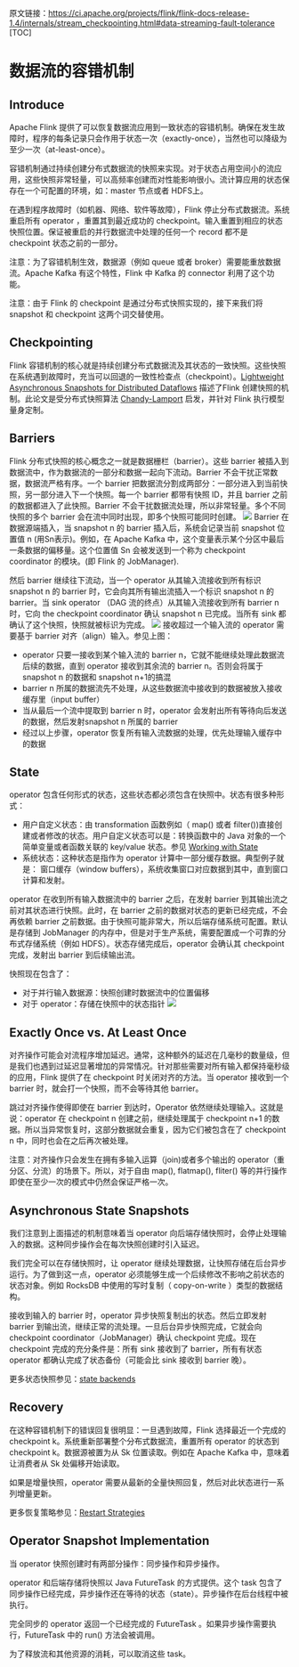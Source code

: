 原文链接：<https://ci.apache.org/projects/flink/flink-docs-release-1.4/internals/stream_checkpointing.html#data-streaming-fault-tolerance>
[TOC]
# 数据流的容错机制
 
## Introduce
Apache Flink 提供了可以恢复数据流应用到一致状态的容错机制。确保在发生故障时，程序的每条记录只会作用于状态一次（exactly-once），当然也可以降级为至少一次（at-least-once）。

容错机制通过持续创建分布式数据流的快照来实现。对于状态占用空间小的流应用，这些快照非常轻量，可以高频率创建而对性能影响很小。流计算应用的状态保存在一个可配置的环境，如：master 节点或者 HDFS上。

在遇到程序故障时（如机器、网络、软件等故障），Flink 停止分布式数据流。系统重启所有 operator ，重置其到最近成功的 checkpoint。输入重置到相应的状态快照位置。保证被重启的并行数据流中处理的任何一个 record 都不是 checkpoint 状态之前的一部分。

注意：为了容错机制生效，数据源（例如 queue 或者 broker）需要能重放数据流。Apache Kafka 有这个特性，Flink 中 Kafka 的 connector 利用了这个功能。

注意：由于 Flink 的 checkpoint 是通过分布式快照实现的，接下来我们将 snapshot 和 checkpoint 这两个词交替使用。

## Checkpointing
Flink 容错机制的核心就是持续创建分布式数据流及其状态的一致快照。这些快照在系统遇到故障时，充当可以回退的一致性检查点（checkpoint）。[Lightweight Asynchronous Snapshots for Distributed Dataflows](http://arxiv.org/abs/1506.08603) 描述了Flink 创建快照的机制。此论文是受分布式快照算法 [Chandy-Lamport](http://research.microsoft.com/en-us/um/people/lamport/pubs/chandy.pdf) 启发，并针对 Flink 执行模型量身定制。


## Barriers
Flink 分布式快照的核心概念之一就是数据栅栏（barrier）。这些 barrier 被插入到数据流中，作为数据流的一部分和数据一起向下流动。Barrier 不会干扰正常数据，数据流严格有序。一个 barrier 把数据流分割成两部分：一部分进入到当前快照，另一部分进入下一个快照。每一个 barrier 都带有快照 ID，并且 barrier 之前的数据都进入了此快照。Barrier 不会干扰数据流处理，所以非常轻量。多个不同快照的多个 barrier 会在流中同时出现，即多个快照可能同时创建。
![](https://ci.apache.org/projects/flink/flink-docs-release-1.4/fig/stream_barriers.svg)
Barrier 在数据源端插入，当 snapshot n 的 barrier 插入后，系统会记录当前 snapshot 位置值 n (用Sn表示)。例如，在 Apache Kafka 中，这个变量表示某个分区中最后一条数据的偏移量。这个位置值 Sn 会被发送到一个称为 checkpoint coordinator 的模块。(即 Flink 的 JobManager).

然后 barrier 继续往下流动，当一个 operator 从其输入流接收到所有标识 snapshot n 的 barrier 时，它会向其所有输出流插入一个标识 snapshot n 的 barrier。当 sink operator （DAG 流的终点）从其输入流接收到所有 barrier n 时，它向 the checkpoint coordinator 确认 snapshot n 已完成。当所有 sink 都确认了这个快照，快照就被标识为完成。
![](https://ci.apache.org/projects/flink/flink-docs-release-1.4/fig/stream_aligning.svg)
接收超过一个输入流的 operator 需要基于 barrier 对齐（align）输入。参见上图：

* operator 只要一接收到某个输入流的 barrier n，它就不能继续处理此数据流后续的数据，直到 operator 接收到其余流的 barrier n。否则会将属于 snapshot n 的数据和 snapshot n+1的搞混
* barrier n 所属的数据流先不处理，从这些数据流中接收到的数据被放入接收缓存里（input buffer）
* 当从最后一个流中提取到 barrier n 时，operator 会发射出所有等待向后发送的数据，然后发射snapshot n 所属的 barrier
* 经过以上步骤，operator 恢复所有输入流数据的处理，优先处理输入缓存中的数据

## State
operator 包含任何形式的状态，这些状态都必须包含在快照中。状态有很多种形式：

* 用户自定义状态：由 transformation 函数例如（ map() 或者 filter())直接创建或者修改的状态。用户自定义状态可以是：转换函数中的 Java 对象的一个简单变量或者函数关联的 key/value 状态。参见 [Working with State](https://ci.apache.org/projects/flink/flink-docs-release-1.4/dev/stream/state/state.html)
* 系统状态：这种状态是指作为 operator 计算中一部分缓存数据。典型例子就是： 窗口缓存（window buffers），系统收集窗口对应数据到其中，直到窗口计算和发射。

operator 在收到所有输入数据流中的 barrier 之后，在发射 barrier 到其输出流之前对其状态进行快照。此时，在 barrier 之前的数据对状态的更新已经完成，不会再依赖 barrier 之前数据。由于快照可能非常大，所以后端存储系统可配置。默认是存储到 JobManager 的内存中，但是对于生产系统，需要配置成一个可靠的分布式存储系统（例如 HDFS）。状态存储完成后，operator 会确认其 checkpoint 完成，发射出 barrier 到后续输出流。

快照现在包含了：

* 对于并行输入数据源：快照创建时数据流中的位置偏移
* 对于 operator：存储在快照中的状态指针
![](https://ci.apache.org/projects/flink/flink-docs-release-1.4/fig/checkpointing.svg)

## Exactly Once vs. At Least Once
对齐操作可能会对流程序增加延迟。通常，这种额外的延迟在几毫秒的数量级，但是我们也遇到过延迟显著增加的异常情况。针对那些需要对所有输入都保持毫秒级的应用，Flink 提供了在 checkpoint 时关闭对齐的方法。当 operator 接收到一个 barrier 时，就会打一个快照，而不会等待其他 barrier。

跳过对齐操作使得即使在 barrier 到达时，Operator 依然继续处理输入。这就是说：operator 在 checkpoint n 创建之前，继续处理属于 checkpoint n+1 的数据。所以当异常恢复时，这部分数据就会重复，因为它们被包含在了 checkpoint n 中，同时也会在之后再次被处理。

注意：对齐操作只会发生在拥有多输入运算（join)或者多个输出的 operator（重分区、分流）的场景下。所以，对于自由 map(), flatmap(), fliter() 等的并行操作即使在至少一次的模式中仍然会保证严格一次。

## Asynchronous State Snapshots
我们注意到上面描述的机制意味着当 operator 向后端存储快照时，会停止处理输入的数据。这种同步操作会在每次快照创建时引入延迟。

我们完全可以在存储快照时，让 operator 继续处理数据，让快照存储在后台异步运行。为了做到这一点，operator 必须能够生成一个后续修改不影响之前状态的状态对象。例如 RocksDB 中使用的写时复制（ copy-on-write ）类型的数据结构。

接收到输入的 barrier 时，operator 异步快照复制出的状态。然后立即发射 barrier 到输出流，继续正常的流处理。一旦后台异步快照完成，它就会向 checkpoint coordinator（JobManager）确认 checkpoint 完成。现在 checkpoint 完成的充分条件是：所有 sink 接收到了 barrier，所有有状态 operator 都确认完成了状态备份（可能会比 sink 接收到 barrier 晚）。

更多状态快照参见：[state backends](https://ci.apache.org/projects/flink/flink-docs-release-1.4/ops/state/state_backends.html)

## Recovery
在这种容错机制下的错误回复很明显：一旦遇到故障，Flink 选择最近一个完成的 checkpoint k。系统重新部署整个分布式数据流，重置所有 operator 的状态到 checkpoint k。数据源被置为从 Sk 位置读取。例如在 Apache Kafka 中，意味着让消费者从 Sk 处偏移开始读取。

如果是增量快照，operator 需要从最新的全量快照回复，然后对此状态进行一系列增量更新。

更多恢复策略参见：[Restart Strategies](https://ci.apache.org/projects/flink/flink-docs-release-1.4/dev/restart_strategies.html)

## Operator Snapshot Implementation
当 operator 快照创建时有两部分操作：同步操作和异步操作。

operator 和后端存储将快照以 Java FutureTask 的方式提供。这个 task 包含了同步操作已经完成，异步操作还在等待的状态（state）。异步操作在后台线程中被执行。

完全同步的 operator 返回一个已经完成的 FutureTask 。如果异步操作需要执行，FutureTask 中的 run() 方法会被调用。

为了释放流和其他资源的消耗，可以取消这些 task。



